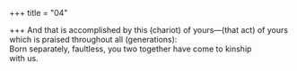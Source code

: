 +++
title = "04"

+++
And that is accomplished by this (chariot) of yours—(that act) of yours  which is praised throughout all (generations):  
Born separately, faultless, you two together have come to kinship  
with us.  